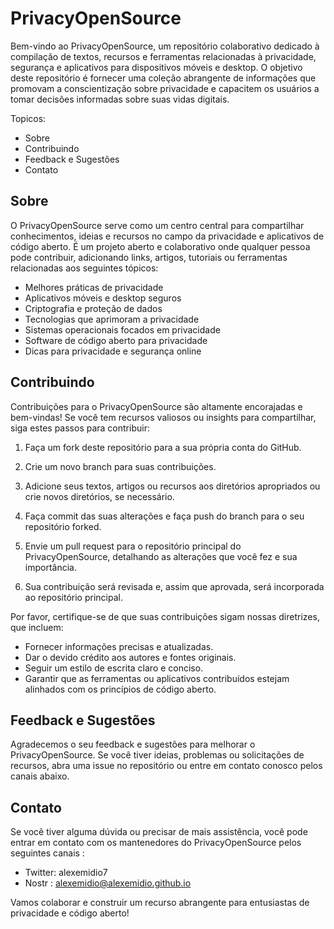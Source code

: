# PrivacyOpenSource

Bem-vindo ao PrivacyOpenSource, um repositório colaborativo dedicado à compilação de textos, recursos e ferramentas relacionadas à privacidade, segurança e aplicativos para dispositivos móveis e desktop. O objetivo deste repositório é fornecer uma coleção abrangente de informações que promovam a conscientização sobre privacidade e capacitem os usuários a tomar decisões informadas sobre suas vidas digitais.

Topicos: 

- Sobre
- Contribuindo
- Feedback e Sugestões
- Contato
  

## Sobre

O PrivacyOpenSource serve como um centro central para compartilhar conhecimentos, ideias e recursos no campo da privacidade e aplicativos de código aberto. É um projeto aberto e colaborativo onde qualquer pessoa pode contribuir, adicionando links, artigos, tutoriais ou ferramentas relacionadas aos seguintes tópicos:

- Melhores práticas de privacidade
- Aplicativos móveis e desktop seguros
- Criptografia e proteção de dados
- Tecnologias que aprimoram a privacidade
- Sistemas operacionais focados em privacidade
- Software de código aberto para privacidade
- Dicas para privacidade e segurança online

## Contribuindo

Contribuições para o PrivacyOpenSource são altamente encorajadas e bem-vindas! Se você tem recursos valiosos ou insights para compartilhar, siga estes passos para contribuir:

1. Faça um fork deste repositório para a sua própria conta do GitHub.

2. Crie um novo branch para suas contribuições.

3. Adicione seus textos, artigos ou recursos aos diretórios apropriados ou crie novos diretórios, se necessário.

4. Faça commit das suas alterações e faça push do branch para o seu repositório forked.

5. Envie um pull request para o repositório principal do PrivacyOpenSource, detalhando as alterações que você fez e sua importância.

6. Sua contribuição será revisada e, assim que aprovada, será incorporada ao repositório principal.

Por favor, certifique-se de que suas contribuições sigam nossas diretrizes, que incluem:

- Fornecer informações precisas e atualizadas.
- Dar o devido crédito aos autores e fontes originais.
- Seguir um estilo de escrita claro e conciso.
- Garantir que as ferramentas ou aplicativos contribuídos estejam alinhados com os princípios de código aberto.

## Feedback e Sugestões

Agradecemos o seu feedback e sugestões para melhorar o PrivacyOpenSource. Se você tiver ideias, problemas ou solicitações de recursos, abra uma issue no repositório ou entre em contato conosco pelos canais abaixo.

## Contato

Se você tiver alguma dúvida ou precisar de mais assistência, você pode entrar em contato com os mantenedores do PrivacyOpenSource pelos seguintes canais :
- Twitter: alexemidio7
- Nostr : alexemidio@alexemidio.github.io

Vamos colaborar e construir um recurso abrangente para entusiastas de privacidade e código aberto!

